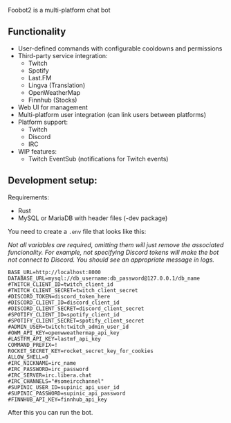 Foobot2 is a multi-platform chat bot

## Functionality
- User-defined commands with configurable cooldowns and permissions
- Third-party service integration:
    - Twitch
    - Spotify
    - Last.FM
    - Lingva (Translation)
    - OpenWeatherMap
    - Finnhub (Stocks)
- Web UI for management
- Multi-platform user integration (can link users between platforms)
- Platform support:
    - Twitch
    - Discord
    - IRC
- WIP features:
    - Twitch EventSub (notifications for Twitch events)
    
## Development setup:

Requirements: 
- Rust
- MySQL or MariaDB with header files (-dev package)

You need to create a `.env` file that looks like this: 

*Not all variables are required, omitting them will just remove the associated funcionality. For example, not specifying Discord tokens will make the bot not connect to Discord. You should see an appropriate message in logs.*

```
BASE_URL=http://localhost:8000
DATABASE_URL=mysql://db_username:db_password@127.0.0.1/db_name
#TWITCH_CLIENT_ID=twitch_client_id
#TWITCH_CLIENT_SECRET=twitch_client_secret
#DISCORD_TOKEN=discord_token_here
#DISCORD_CLIENT_ID=discord_client_id
#DISCORD_CLIENT_SECRET=discord_client_secret
#SPOTIFY_CLIENT_ID=spotify_client_id
#SPOTIFY_CLIENT_SECRET=spotify_client_secret
#ADMIN_USER=twitch:twitch_admin_user_id
#OWM_API_KEY=openwweathermap_api_key
#LASTFM_API_KEY=lastmf_api_key
COMMAND_PREFIX=!
ROCKET_SECRET_KEY=rocket_secret_key_for_cookies
ALLOW_SHELL=0
#IRC_NICKNAME=irc_name
#IRC_PASSWORD=irc_password
#IRC_SERVER=irc.libera.chat
#IRC_CHANNELS="#someircchannel"
#SUPINIC_USER_ID=supinic_api_user_id
#SUPINIC_PASSWORD=supinic_api_password
#FINNHUB_API_KEY=finnhub_api_key
```

After this you can run the bot.